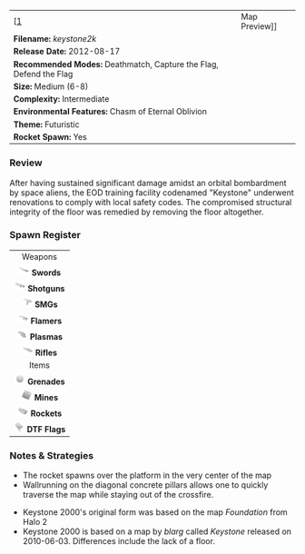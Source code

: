 |                                                                      |                                         |
|----------------------------------------------------------------------|-----------------------------------------|
| \[[1](File:keystone2k.png%7Cthumb%7Ccenter)|Map Preview\]\]          | **Author: "*blarg*" and "*John\_III*"** |
| **Filename:** *keystone2k*                                           |
| **Release Date:** 2012-08-17                                         |
| **Recommended Modes:** Deathmatch, Capture the Flag, Defend the Flag |
| **Size:** Medium (6-8)                                               |
| **Complexity:** Intermediate                                         |
| **Environmental Features:** Chasm of Eternal Oblivion                |
| **Theme:** Futuristic                                                |
| **Rocket Spawn:** Yes                                                |

### Review

After having sustained significant damage amidst an orbital bombardment by space aliens, the EOD training facility codenamed "Keystone" underwent renovations to comply with local safety codes. The compromised structural integrity of the floor was remedied by removing the floor altogether.

### Spawn Register

|                                                                                             |
|:-------------------------------------------------------------------------------------------:|
|                                           Weapons                                           |
|     <img src="Sword.png" title="fig:Sword.png" alt="Sword.png" width="20" /> **Swords**     |
| <img src="Shotgun.png" title="fig:Shotgun.png" alt="Shotgun.png" width="20" /> **Shotguns** |
|         <img src="Smg.png" title="fig:Smg.png" alt="Smg.png" width="20" /> **SMGs**         |
|   <img src="Flamer.png" title="fig:Flamer.png" alt="Flamer.png" width="20" /> **Flamers**   |
|   <img src="Plasma.png" title="fig:Plasma.png" alt="Plasma.png" width="20" /> **Plasmas**   |
|     <img src="Rifle.png" title="fig:Rifle.png" alt="Rifle.png" width="20" /> **Rifles**     |
|                                            Items                                            |
| <img src="Grenade.png" title="fig:Grenade.png" alt="Grenade.png" width="20" /> **Grenades** |
|       <img src="Mine.png" title="fig:Mine.png" alt="Mine.png" width="20" /> **Mines**       |
|   <img src="Rocket.png" title="fig:Rocket.png" alt="Rocket.png" width="20" /> **Rockets**   |
|     <img src="Flag.png" title="fig:Flag.png" alt="Flag.png" width="20" /> **DTF Flags**     |

### Notes & Strategies

-   The rocket spawns over the platform in the very center of the map
-   Wallrunning on the diagonal concrete pillars allows one to quickly traverse the map while staying out of the crossfire.

<!-- -->

-   Keystone 2000's original form was based on the map *Foundation* from Halo 2
-   Keystone 2000 is based on a map by *blarg* called *Keystone* released on 2010-06-03. Differences include the lack of a floor.

